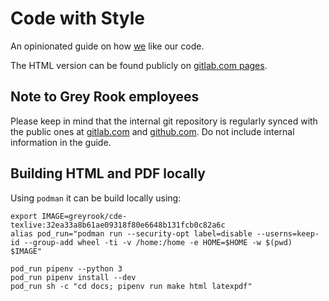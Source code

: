 # Code with Style

An opinionated guide on how [we](https://www.greyrook.com) like our code.

The HTML version can be found publicly on [gitlab.com pages](https://greyrook.gitlab.io/code-with-style/).

## Note to Grey Rook employees

Please keep in mind that the internal git repository is regularly synced with the public ones at [gitlab.com](https://gitlab.com/GreyRook/code-with-style) and [github.com](https://github.com/GreyRook/code-with-style).  Do not include internal information in the guide.


## Building HTML and PDF locally

Using `podman` it can be build locally using:

```
export IMAGE=greyrook/cde-texlive:32ea33a8b61ae09318f80e6648b131fcb0c82a6c
alias pod_run="podman run --security-opt label=disable --userns=keep-id --group-add wheel -ti -v /home:/home -e HOME=$HOME -w $(pwd) $IMAGE"

pod_run pipenv --python 3
pod_run pipenv install --dev
pod_run sh -c "cd docs; pipenv run make html latexpdf"
```